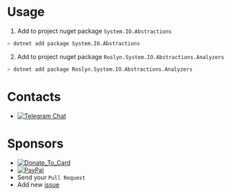 # Usage
1. Add to project nuget package `System.IO.Abstractions`
``` bash
> dotnet add package System.IO.Abstractions
```
2. Add to project nuget package `Roslyn.System.IO.Abstractions.Analyzers`
``` bash
> dotnet add package Roslyn.System.IO.Abstractions.Analyzers
```

# Contacts

- <a href="https://t.me/System_IO_Abstractions_Analyzer" target="_blank">![Telegram Chat](https://img.shields.io/badge/Chat-Telegram-0F80C1.svg)</a>


# Sponsors
- <a href="https://money.alfabank.ru/p2p/web/transfer/minyutin" target="_blank">![Donate_To_Card](https://img.shields.io/badge/Donate_To_Card-donate-red.svg)</a>
- <a href="https://www.paypal.me/InyutinMaxim" target="_blank">![PayPal](https://img.shields.io/badge/PayPal-donate-red.svg)</a>
- Send your `Pull Request`
- Add new <a href="https://github.com/System-IO-Abstractions/System.IO.Abstractions.Analyzers/issues/new" target="_blank">issue</a>
